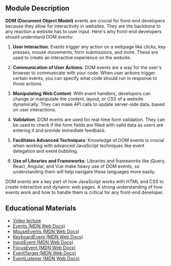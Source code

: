 ## Module Description

**DOM (Document Object Model)** events are crucial for front-end developers because they allow for interactivity in websites. 
They are the backbone to any reaction a website has to user input. Here's why front-end developers should understand 
DOM events:

1. **User Interaction**: Events trigger any action on a webpage like clicks, key presses, mouse movements, form submissions, 
and more. These are used to create an interactive experience on the website.

2. **Communication of User Actions**: DOM events are a way for the user's browser to communicate with your code. When user 
actions trigger certain events, you can specify what code should run in response to those actions.

3. **Manipulating Web Content**: With event handlers, developers can change or manipulate the content, layout, or CSS of a 
website dynamically. They can make API calls to update server-side data, based on user interactions.

4. **Validation**: DOM events are used for real-time form validation. They can be used to check if the form fields are filled 
with valid data as users are entering it and provide immediate feedback.

5. **Facilitates Advanced Techniques**: Knowledge of DOM events is crucial when working with advanced JavaScript techniques 
like event delegation and event bubbling.

6. **Use of Libraries and Frameworks**: Libraries and frameworks like jQuery, React, Angular, and Vue make heavy use of DOM 
events, so understanding them will help navigate these languages more easily.

DOM events are a key part of how JavaScript works with HTML and CSS to create interactive and dynamic web pages. 
A strong understanding of how events work and how to handle them is critical for any front-end developer.

## Educational Materials
- [Video lecture](https://www.youtube.com/watch?v=pcmL9apdlMo&list=PLzLiprpVuH8e1YNSEXMtjOuB1uxqQLYED&index=18)
- [Events (MDN Web Docs)](https://developer.mozilla.org/en-US/docs/Web/Events)
- [MouseEvents (MDN Web Docs)](https://developer.mozilla.org/en-US/docs/Web/API/MouseEvent)
- [KeyboardEvent (MDN Web Docs)](https://developer.mozilla.org/en-US/docs/Web/API/KeyboardEvent)
- [InputEvent (MDN Web Docs)](https://developer.mozilla.org/en-US/docs/Web/API/InputEvent)
- [FocusEvent (MDN Web Docs)](https://developer.mozilla.org/en-US/docs/Web/API/FocusEvent)
- [EventTarget (MDN Web Docs)](https://developer.mozilla.org/en-US/docs/Web/API/EventTarget)
- [EventListener (MDN Web Docs)](https://developer.mozilla.org/en-US/docs/Web/API/EventListener)
